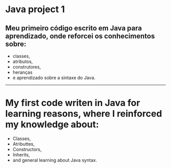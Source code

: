 # Java project 1

## Meu primeiro código escrito em Java para aprendizado, onde reforcei os conhecimentos sobre:
+ classes,
+ atributos, 
+ construtores, 
+ heranças
+ e aprendizado sobre a sintaxe do Java.

--------------------------------------------------------------------------------------------

# My first code writen in Java for learning reasons, where I reinforced my knowledge about:
+ Classes,
+ Atributtes,
+ Constructors,
+ Inherits,
+ and general learning about Java syntax.

